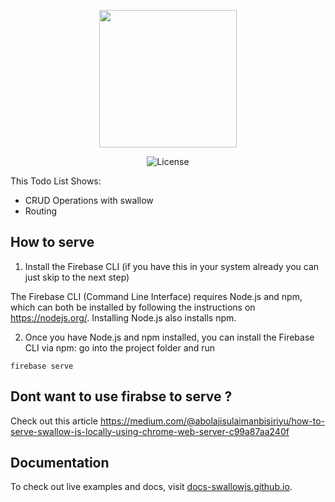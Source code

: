 
<p align="center">
<a href="https://docs-swallowjs.github.io/" target="_blank">
<img width="220"src="https://raw.githubusercontent.com/hurlatunde/swallow.js/master/app/swallow/utility/css/img/swallo_logo_footer.png">
</a>
</p>

<p align="center">
  <img src="https://img.shields.io/npm/l/vue.svg" alt="License">
</p>

This Todo List Shows:
- CRUD Operations with swallow
- Routing

## How to serve
1. Install the Firebase CLI (if you have this in your system already you can just skip to the next step)

The Firebase CLI (Command Line Interface) requires Node.js and npm, which can both be installed by following the instructions on https://nodejs.org/. Installing Node.js also installs npm.

2. Once you have Node.js and npm installed, you can install the Firebase CLI via npm:
    go into the project folder and run
  ```
  firebase serve
  ```

## Dont want to use firabse to serve ?
Check out this article https://medium.com/@abolajisulaimanbisiriyu/how-to-serve-swallow-js-locally-using-chrome-web-server-c99a87aa240f

## Documentation

To check out live examples and docs, visit [docs-swallowjs.github.io](https://docs-swallowjs.github.io/).


